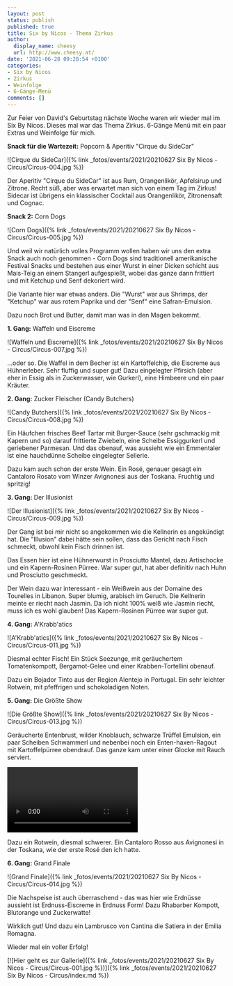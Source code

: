 ```yaml
---
layout: post
status: publish
published: true
title: Six by Nicos - Thema Zirkus
author:
  display_name: cheesy
  url: http://www.cheesy.at/
date: '2021-06-28 09:28:54 +0100'
categories:
- Six by Nicos
- Zirkus
- Weinfolge
- 6-Gänge-Menü
comments: []
---
```


<!-- Guide to Markdown: https://guides.github.com/features/mastering-markdown/ -->

Zur Feier von David's Geburtstag nächste Woche waren wir wieder mal im Six By Nicos. Dieses mal war das Thema Zirkus. 6-Gänge Menü mit ein paar Extras und Weinfolge für mich.

**Snack für die Wartezeit:** Popcorn & Aperitiv "Cirque du SideCar"

![Cirque du SideCar]({% link _fotos/events/2021/20210627 Six By Nicos - Circus/Circus-004.jpg %})

Der Aperitiv "Cirque du SideCar" ist aus Rum, Orangenlikör, Apfelsirup und Zitrone. Recht süß, aber was erwartet man sich von einem Tag im Zirkus! Sidecar ist übrigens ein klassischer Cocktail aus Orangenlikör, Zitronensaft und Cognac.


**Snack 2:** Corn Dogs

![Corn Dogs]({% link _fotos/events/2021/20210627 Six By Nicos - Circus/Circus-005.jpg %})

Und weil wir natürlich volles Programm wollen haben wir uns den extra Snack auch noch genommen - Corn Dogs sind traditionell amerikanische Festival Snacks und bestehen aus einer Wurst in einer Dicken schicht aus Mais-Teig an einem Stangerl aufgespießt, wobei das ganze dann frittiert und mit Ketchup und Senf dekoriert wird.

Die Variante hier war etwas anders. Die "Wurst" war aus Shrimps, der "Ketchup" war aus rotem Paprika und der "Senf" eine Safran-Emulsion.

Dazu noch Brot und Butter, damit man was in den Magen bekommt.

**1. Gang:** Waffeln und Eiscreme

![Waffeln und Eiscreme]({% link _fotos/events/2021/20210627 Six By Nicos - Circus/Circus-007.jpg %})

...oder so. Die Waffel in dem Becher ist ein Kartoffelchip, die Eiscreme aus Hühnerleber. Sehr fluffig und super gut! Dazu eingelegter Pfirsich (aber eher in Essig als in Zuckerwasser, wie Gurkerl), eine Himbeere und ein paar Kräuter.

**2. Gang:** Zucker Fleischer (Candy Butchers)

![Candy Butchers]({% link _fotos/events/2021/20210627 Six By Nicos - Circus/Circus-008.jpg %})

Ein Häufchen frisches Beef Tartar mit Burger-Sauce (sehr gschmackig mit Kapern und so) darauf frittierte Zwiebeln, eine Scheibe Essiggurkerl und geriebener Parmesan. Und das obenauf, was aussieht wie ein Emmentaler ist eine hauchdünne Scheibe eingelegter Sellerie.

Dazu kam auch schon der erste Wein. Ein Rosé, genauer gesagt ein Cantaloro Rosato vom Winzer Avignonesi aus der Toskana. Fruchtig und spritzig!

**3. Gang:** Der Illusionist

![Der Illusionist]({% link _fotos/events/2021/20210627 Six By Nicos - Circus/Circus-009.jpg %})

Der Gang ist bei mir nicht so angekommen wie die Kellnerin es angekündigt hat. Die "Illusion" dabei hätte sein sollen, dass das Gericht nach Fisch schmeckt, obwohl kein Fisch drinnen ist.

Das Essen hier ist eine Hühnerwurst in Prosciutto Mantel, dazu Artischocke und ein Kapern-Rosinen Pürree. War super gut, hat aber definitiv nach Huhn und Prosciutto geschmeckt.

Der Wein dazu war interessant - ein Weißwein aus der Domaine des Tourelles in Libanon. Super blumig, arabisch im Geruch. Die Kellnerin meinte er riecht nach Jasmin. Da ich nicht 100% weiß wie Jasmin riecht, muss ich es wohl glauben! Das Kapern-Rosinen Pürree war super gut.

**4. Gang:** A'Krabb'atics

![A'Krabb'atics]({% link _fotos/events/2021/20210627 Six By Nicos - Circus/Circus-011.jpg %})

Diesmal echter Fisch! Ein Stück Seezunge, mit geräuchertem Tomatenkompott, Bergamot-Gelee und einer Krabben-Tortellini obenauf.

Dazu ein Bojador Tinto aus der Region Alentejo in Portugal. Ein sehr leichter Rotwein, mit pfeffrigen und schokoladigen Noten.

**5. Gang:** Die Größte Show

![Die Größte Show]({% link _fotos/events/2021/20210627 Six By Nicos - Circus/Circus-013.jpg %})

Geräucherte Entenbrust, wilder Knoblauch, schwarze Trüffel Emulsion, ein paar Scheiben Schwammerl und nebenbei noch ein Enten-haxen-Ragout mit Kartoffelpürree obendrauf. Das ganze kam unter einer Glocke mit Rauch serviert.

<video controls src="http://www.cheesy.at/download/Videos/SmokedDuck.mp4"></video>

Dazu ein Rotwein, diesmal schwerer. Ein Cantaloro Rosso aus Avignonesi in der Toskana, wie der erste Rosé den ich hatte.

**6. Gang:** Grand Finale

![Grand Finale]({% link _fotos/events/2021/20210627 Six By Nicos - Circus/Circus-014.jpg %})

Die Nachspeise ist auch überraschend - das was hier wie Erdnüsse aussieht ist Erdnuss-Eiscreme in Erdnuss Form! Dazu Rhabarber Kompott, Blutorange und Zuckerwatte!

Wirklich gut! Und dazu ein Lambrusco von Cantina die Satiera in der Emilia Romagna.

Wieder mal ein voller Erfolg!

[![Hier geht es zur Gallerie]({% link _fotos/events/2021/20210627 Six By Nicos - Circus/Circus-001.jpg %})]({% link _fotos/events/2021/20210627 Six By Nicos - Circus/index.md %})